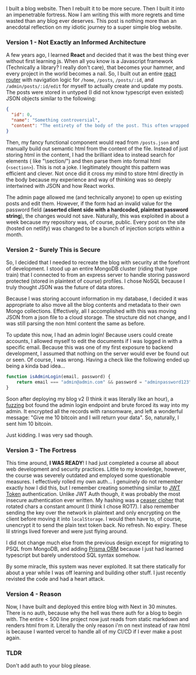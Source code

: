I built a blog website. Then I rebuilt it to be more secure. Then I built it into an impenetrable fortress. Now I am
writing this with
more regrets and time wasted than any blog ever deserves. This post is nothing more than an anecdotal reflection on my
idiotic journey to a super simple blog website.

### Version 1 - Not Exactly an Informed Architecture

A few years ago, I learned **React** and decided that it was the best thing ever without first learning js. When all you
know is a Javascript framework (Technically a library? I really don't care), that becomes your hammer, and every project
in the world becomes a nail. So, I built out an entire [react router](https://reactrouter.com/) with navigation logic
for `/home`, `/posts`, `/posts/:id`, and `/admin/posts/:id/edit` for myself to actually create and update my posts. The
posts were stored in untyped (I did not know typescript even existed) JSON objects similar to the following:

```json
{
  "id": 0,
  "name": "Something controversial",
  "content": "The entirety of the body of the post. This often wrapped on for ~200 lines"
}
```

Then, my fancy functional component would read from `/posts.json` and manually build out semantic html from the content
of the file. Instead of just storing html in the content, I had the brilliant idea to instead search for elements (
like "\section/") and then parse them into formal html (`<section>`). This is not a joke. I legitimately thought this
pattern was efficient and clever. Not once did it cross my mind to store html directly in the body because my experience
and way of thinking was so deeply intertwined with JSON and how React works.

The admin page allowed me (and technically anyone) to open up existing posts and edit them. However, if the form had an
invalid value for the password field (**asserted client side with a hardcoded, plaintext password string**), the changes
would not save. Naturally, this was exploited in about a week because my repository was, of course, public. Every post
on the site (hosted on netlify) was changed to be a bunch of injection scripts within a month.

### Version 2 - Surely This is Secure

So, I decided that I needed to recreate the blog with security at the forefront of development. I stood up an entire
MongoDB cluster (riding that hype train) that I connected to from an express server to handle storing password
protected (stored in plaintext of course) profiles. I chose NoSQL because I truly thought JSON was the future of data
stores.

Because I was storing account information in my database, I decided it was appropriate to also move all the blog
contents and metadata to their own Mongo collections. Effectively, all I accomplished with this was moving JSON from a
json file to a cloud storage. The structure did not change, and I was still parsing the non html content the same as
before.

To update this now, I had an admin login! Because users could create accounts, I allowed myself to edit the documents if
I was logged in with a specific email. Because this was one of my first exposure to backend development, I assumed that
nothing on the server would ever be found out or seen. Of course, I was wrong. Having a check like the following ended
up being a kinda bad idea...

```javascript
function isAdminLogin(email, password) {
    return email === "admin@admin.com" && password = "adminpassword123"
}
```

Soon after deploying my blog v2 (I think it was literally like an hour),
a [fuzzing](https://github.com/JayceBordelon/CSE433-ffuf-fuzzing-project) bot found the admin login endpoint
and brute forced its way into my admin. It encrypted all the records with ransomware, and left a wonderful message:
"Give me 10 bitcoin and I will return your data". So, naturally, I sent him 10 bitcoin.

Just kidding. I was very sad though.

### Version 3 - The Fortress

This time around, **I WAS READY**! I had just completed a course all about web development and security practices.
Little to my knowledge, however, the course was severely outdated and employed some questionable measures. I effectively
rolled my own auth... I genuinely do not remember exactly how I did this, but I remember creating something similar
to [JWT Token](https://www.jwt.io/)
authentication. Unlike JWT Auth though, it was probably the most insecure authentication ever written. My hashing was a
[ceaser cipher](https://cryptii.com/pipes/caesar-cipher) that rotated chars a constant amount (I think I chose ROT7). I
also remember sending the key over the network in plaintext and only encrypting on the client before moving it into
`localStorage`. I would then have to, of course, unencrypt it to send the plain text token back. No refresh. No expiry.
These lil strings lived forever and were just flying around.

I did not change much else from the previous design except for migrating to PSQL from MongoDB, and
adding [Prisma ORM](https://www.prisma.io)
because I just had learned typescript but barely understood SQL syntax somehow.

By some miracle, this system was never exploited. It sat there statically for about a year while I was off learning and
building other stuff. I just recently revisted the code and had a heart attack.

### Version 4 - Reason

Now, I have built and deployed this entire blog with Next in 30 minutes. There is no auth, because why the hell was
there auth for a blog to begin with. The entire < 500 line project now just reads from static markdown and renders html
from it. Literally the only reason i'm on next instead of raw html is because I wanted vercel to handle all of my CI/CD
if I ever make a post again.

### TLDR

Don't add auth to your blog please.
